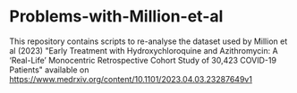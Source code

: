 # Problems-with-Million-et-al

This repository contains scripts to re-analyse the dataset used by Million et al (2023) "Early Treatment with Hydroxychloroquine and Azithromycin: A ‘Real-Life’ Monocentric Retrospective Cohort Study of 30,423 COVID-19 Patients" available on 
https://www.medrxiv.org/content/10.1101/2023.04.03.23287649v1

